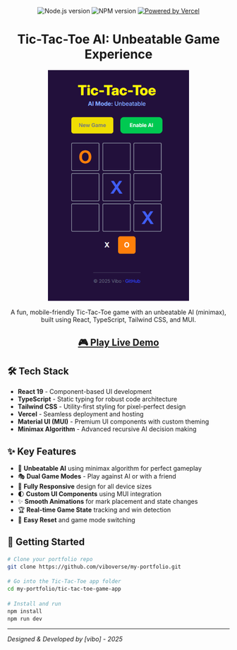 <div align="center">

<p>
  <img src="https://img.shields.io/badge/node-v18.18.0-green" alt="Node.js version">
  <img src="https://img.shields.io/badge/npm-v9.0.0-blue" alt="NPM version">
  <a href="https://react-weather-app-indol-five.vercel.app" target="_blank" rel="noopener noreferrer">
    <img src="https://img.shields.io/badge/Powered%20by-Vercel-black" alt="Powered by Vercel">
  </a>
</p>


# Tic-Tac-Toe AI: Unbeatable Game Experience

![Tic-Tac-Toe Preview](./src/assets/tic-tac-toe.png)

A fun, mobile-friendly Tic-Tac-Toe game with an unbeatable AI (minimax), built using React, TypeScript, Tailwind CSS, and MUI.

## [🎮 Play Live Demo](https://tic-tac-toe-bay-mu-94.vercel.app/)

</div>

## 🛠️ Tech Stack

- **React 19** - Component-based UI development
- **TypeScript** - Static typing for robust code architecture
- **Tailwind CSS** - Utility-first styling for pixel-perfect design
- **Vercel** - Seamless deployment and hosting
- **Material UI (MUI)** - Premium UI components with custom theming
- **Minimax Algorithm** - Advanced recursive AI decision making

## ✨ Key Features

- 🧠 **Unbeatable AI** using minimax algorithm for perfect gameplay
- 🎭 **Dual Game Modes** - Play against AI or with a friend
- 📱 **Fully Responsive** design for all device sizes
- 🌓 **Custom UI Components** using MUI integration
- ✨ **Smooth Animations** for mark placement and state changes
- 🏆 **Real-time Game State** tracking and win detection
- 🔄 **Easy Reset** and game mode switching

## 🚀 Getting Started

```bash
# Clone your portfolio repo
git clone https://github.com/viboverse/my-portfolio.git

# Go into the Tic-Tac-Toe app folder
cd my-portfolio/tic-tac-toe-game-app

# Install and run
npm install
npm run dev
```

---

_Designed & Developed by [vibo] - 2025_
